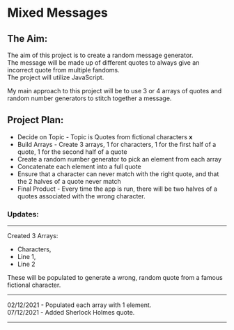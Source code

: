 # **Mixed Messages**

## **The Aim:**

The aim of this project is to create a random message generator.<br>
The message will be made up of different quotes to always give an incorrect quote from multiple fandoms.<br>
The project will utilize JavaScript.<br>

My main approach to this project will be to use 3 or 4 arrays of quotes and random number generators to stitch together a message.<br>

## **Project Plan:** 

* Decide on Topic - Topic is Quotes from fictional characters **x**
* Build Arrays - Create 3 arrays, 1 for characters, 1 for the first half of a quote, 1 for the second half of a quote
* Create a random number generator to pick an element from each array
* Concatenate each element into a full quote
* Ensure that a character can never match with the right quote, and that the 2 halves of a quote never match
* Final Product - Every time the app is run, there will be two halves of a quotes associated with the wrong character.

### **Updates:**
----------------
Created 3 Arrays:
* Characters,
* Line 1,
* Line 2

These will be populated to generate a wrong, random quote from a famous fictional character.

---------------
02/12/2021 - Populated each array with 1 element.<br>
07/12/2021 - Added Sherlock Holmes quote.

---------------